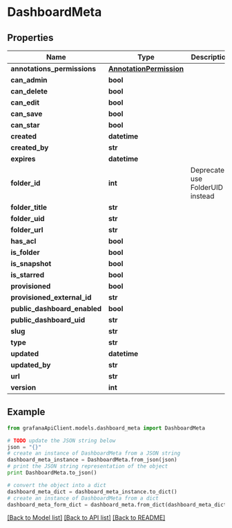 # DashboardMeta


## Properties
Name | Type | Description | Notes
------------ | ------------- | ------------- | -------------
**annotations_permissions** | [**AnnotationPermission**](AnnotationPermission.md) |  | [optional] 
**can_admin** | **bool** |  | [optional] 
**can_delete** | **bool** |  | [optional] 
**can_edit** | **bool** |  | [optional] 
**can_save** | **bool** |  | [optional] 
**can_star** | **bool** |  | [optional] 
**created** | **datetime** |  | [optional] 
**created_by** | **str** |  | [optional] 
**expires** | **datetime** |  | [optional] 
**folder_id** | **int** | Deprecated: use FolderUID instead | [optional] 
**folder_title** | **str** |  | [optional] 
**folder_uid** | **str** |  | [optional] 
**folder_url** | **str** |  | [optional] 
**has_acl** | **bool** |  | [optional] 
**is_folder** | **bool** |  | [optional] 
**is_snapshot** | **bool** |  | [optional] 
**is_starred** | **bool** |  | [optional] 
**provisioned** | **bool** |  | [optional] 
**provisioned_external_id** | **str** |  | [optional] 
**public_dashboard_enabled** | **bool** |  | [optional] 
**public_dashboard_uid** | **str** |  | [optional] 
**slug** | **str** |  | [optional] 
**type** | **str** |  | [optional] 
**updated** | **datetime** |  | [optional] 
**updated_by** | **str** |  | [optional] 
**url** | **str** |  | [optional] 
**version** | **int** |  | [optional] 

## Example

```python
from grafanaApiClient.models.dashboard_meta import DashboardMeta

# TODO update the JSON string below
json = "{}"
# create an instance of DashboardMeta from a JSON string
dashboard_meta_instance = DashboardMeta.from_json(json)
# print the JSON string representation of the object
print DashboardMeta.to_json()

# convert the object into a dict
dashboard_meta_dict = dashboard_meta_instance.to_dict()
# create an instance of DashboardMeta from a dict
dashboard_meta_form_dict = dashboard_meta.from_dict(dashboard_meta_dict)
```
[[Back to Model list]](../README.md#documentation-for-models) [[Back to API list]](../README.md#documentation-for-api-endpoints) [[Back to README]](../README.md)


